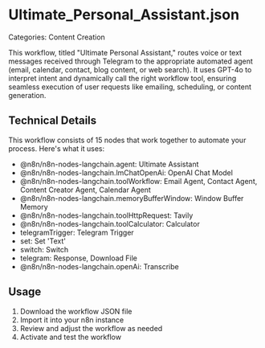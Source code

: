 # Ultimate_Personal_Assistant.json

Categories: Content Creation

This workflow, titled "Ultimate Personal Assistant," routes voice or text messages received through Telegram to the appropriate automated agent (email, calendar, contact, blog content, or web search). It uses GPT-4o to interpret intent and dynamically call the right workflow tool, ensuring seamless execution of user requests like emailing, scheduling, or content generation.

## Technical Details

This workflow consists of 15 nodes that work together to automate your process. Here's what it uses:

- @n8n/n8n-nodes-langchain.agent: Ultimate Assistant
- @n8n/n8n-nodes-langchain.lmChatOpenAi: OpenAI Chat Model
- @n8n/n8n-nodes-langchain.toolWorkflow: Email Agent, Contact Agent, Content Creator Agent, Calendar Agent
- @n8n/n8n-nodes-langchain.memoryBufferWindow: Window Buffer Memory
- @n8n/n8n-nodes-langchain.toolHttpRequest: Tavily
- @n8n/n8n-nodes-langchain.toolCalculator: Calculator
- telegramTrigger: Telegram Trigger
- set: Set 'Text'
- switch: Switch
- telegram: Response, Download File
- @n8n/n8n-nodes-langchain.openAi: Transcribe

## Usage

1. Download the workflow JSON file
2. Import it into your n8n instance
3. Review and adjust the workflow as needed
4. Activate and test the workflow

